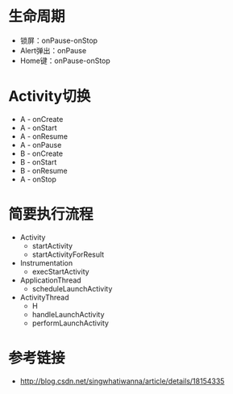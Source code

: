 # 生命周期

- 锁屏：onPause-onStop
- Alert弹出：onPause
- Home键：onPause-onStop

# Activity切换

- A - onCreate
- A - onStart
- A - onResume
- A - onPause
- B - onCreate
- B - onStart
- B - onResume
- A - onStop

# 简要执行流程

- Activity 
	- startActivity
	- startActivityForResult
- Instrumentation
	- execStartActivity
- ApplicationThread
	- scheduleLaunchActivity 
- ActivityThread
	- H
	- handleLaunchActivity
	- performLaunchActivity 

# 参考链接

- http://blog.csdn.net/singwhatiwanna/article/details/18154335